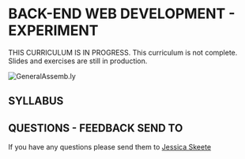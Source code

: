 BACK-END WEB DEVELOPMENT - EXPERIMENT
============================

THIS CURRICULUM IS IN PROGRESS. 
This curriculum is not complete. Slides and exercises are still in production.

![](https://github.com/generalassembly/ga-ruby-on-rails-for-devs/raw/master/images/ga.png "GeneralAssemb.ly")


SYLLABUS
---------




QUESTIONS - FEEDBACK SEND TO
------------------------------
If you have any questions please send them to [Jessica Skeete](jessicat@generalassemb.ly)
